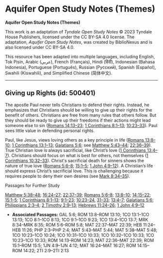 # Aquifer Open Study Notes (Themes)

**Aquifer Open Study Notes (Themes)**

This work is an adaptation of *Tyndale Open Study Notes* © 2023 Tyndale House Publishers, licensed under the CC BY\-SA 4\.0 license. The adaptation, *Aquifer Open Study Notes*, was created by BiblioNexus and is also licensed under CC BY\-SA 4\.0\.

This resource has been adapted into multiple languages, including English, Tok Pisin, Arabic (عربي), French (Français), Hindi (हिंदी), Indonesian (Bahasa Indonesia), Portuguese (Português), Russian (Русский), Spanish (Español), Swahili (Kiswahili), and Simplified Chinese (简体中文).



--------------------------------

## Giving up Rights (id: 500401)

The apostle Paul never tells Christians to defend their rights. Instead, he emphasizes that Christians should be willing to give up their rights for the benefit of others. Christians are free from many rules that others follow. But they should be ready to give up their freedoms if their actions might lead someone else to sin ([Romans 14:13–23](https://ref.ly/Rom14:13-Rom14:23); [1 Corinthians 8:1–13](https://ref.ly/1Cor8:1-1Cor8:13); [10:23–33](https://ref.ly/1Cor10:23-1Cor10:33)). Paul sees little value in defending personal rights.

Paul, like Jesus, views loving others as a key principle in life ([Romans 13:8–10](https://ref.ly/Rom13:8-Rom13:10); [1 Corinthians 13:1–13](https://ref.ly/1Cor13:1-1Cor13:13); [Galatians 5:6](https://ref.ly/Gal5:6); see [Matthew 5:43–44](https://ref.ly/Matt5:43-Matt5:44); [22:36–39](https://ref.ly/Matt22:36-Matt22:39)). True Christian love is always sacrificial, like Christ’s love ([1 Corinthians 13:4–7](https://ref.ly/1Cor13:4-1Cor13:7)). Christians should focus on what is best for others, not themselves ([1 Corinthians 10:32–33](https://ref.ly/1Cor10:32-1Cor10:33)). Christ's sacrificial death for sinners shows the nature of true love ([Romans 5:6–8](https://ref.ly/Rom5:6-Rom5:8); [15:1–5](https://ref.ly/Rom15:1-Rom15:5); [1 John 4:9–12](https://ref.ly/1John4:9-1John4:12)). A Christian’s life should express Christ’s sacrificial love. This is challenging because it requires people to deny their own desires (see [Mark 8:34–35](https://ref.ly/Mark8:34-Mark8:35)).

Passages for Further Study

[Matthew 5:38–48](https://ref.ly/Matt5:38-Matt5:48); [16:24–27](https://ref.ly/Matt16:24-Matt16:27); [22:37–39](https://ref.ly/Matt22:37-Matt22:39); [Romans 5:6–8](https://ref.ly/Rom5:6-Rom5:8); [13:8–10](https://ref.ly/Rom13:8-Rom13:10); [14:15–22](https://ref.ly/Rom14:15-Rom14:22); [15:1–5](https://ref.ly/Rom15:1-Rom15:5); [1 Corinthians 8:1–13](https://ref.ly/1Cor8:1-1Cor8:13); [9:1–23](https://ref.ly/1Cor9:1-1Cor9:23); [10:23–24](https://ref.ly/1Cor10:23-1Cor10:24), [31–33](https://ref.ly/1Cor10:31-1Cor10:33); [13:4–7](https://ref.ly/1Cor13:4-1Cor13:7); [Galatians 5:6](https://ref.ly/Gal5:6); [Philippians 2:3–4](https://ref.ly/Phil2:3-Phil2:4); [2 Timothy 2:9–13](https://ref.ly/2Tim2:9-2Tim2:13); [Hebrews 11:24–26](https://ref.ly/Heb11:24-Heb11:26); [1 John 4:9–12](https://ref.ly/1John4:9-1John4:12)

* **Associated Passages:** GAL 5:6; ROM 13:8–ROM 13:10; 1CO 13:1–1CO 13:13; 1CO 8:1–1CO 8:13; 1CO 9:1–1CO 9:23; 1CO 13:4–1CO 13:7; MRK 8:34–MRK 8:35; ROM 5:6–ROM 5:8; MAT 22:37–MAT 22:39; HEB 11:24–HEB 11:26; PHP 2:3–PHP 2:4; MAT 5:43–MAT 5:44; MAT 5:38–MAT 5:48; 1CO 10:23–1CO 10:24; 1CO 10:31–1CO 10:33; 1CO 10:32–1CO 10:33; 1CO 10:23–1CO 10:33; ROM 14:13–ROM 14:23; MAT 22:36–MAT 22:39; ROM 15:1–ROM 15:5; 1JN 4:9–1JN 4:12; MAT 16:24–MAT 16:27; ROM 14:15–ROM 14:22; 2TI 2:9–2TI 2:13

